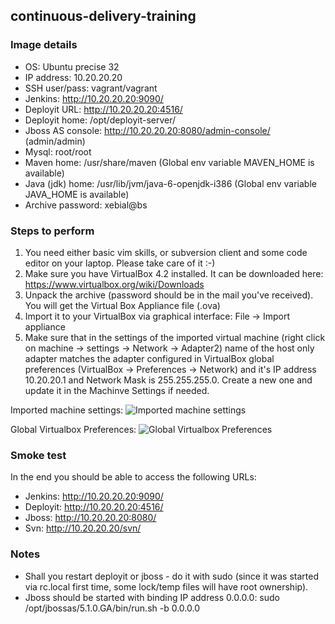 ## continuous-delivery-training


### Image details

* OS: Ubuntu precise 32
* IP address: 10.20.20.20
* SSH user/pass: vagrant/vagrant
* Jenkins: http://10.20.20.20:9090/
* Deployit URL: http://10.20.20.20:4516/
* Deployit home: /opt/deployit-server/
* Jboss AS console: http://10.20.20.20:8080/admin-console/ (admin/admin)
* Mysql: root/root
* Maven home: /usr/share/maven (Global env variable MAVEN_HOME is available)
* Java (jdk) home: /usr/lib/jvm/java-6-openjdk-i386 (Global env variable JAVA_HOME is available)
* Archive password: xebial@bs

### Steps to perform

1. You need either basic vim skills, or subversion client and some code editor on your laptop. Please take care of it :-)
2. Make sure you have VirtualBox 4.2  installed. It can be downloaded here: https://www.virtualbox.org/wiki/Downloads 
3. Unpack the archive (password should be in the mail you've received). You will get the Virtual Box Appliance file (.ova)
4. Import it to your VirtualBox via graphical interface: File -> Import appliance
5. Make sure that in the settings of the imported virtual machine (right click on machine -> settings -> Network -> Adapter2) name of the host only adapter matches the adapter configured in VirtualBox global preferences (VirtualBox -> Preferences -> Network) and it's IP address 10.20.20.1 and Network Mask is 255.255.255.0. Create a new one and update it in the Machinve Settings if needed.

Imported machine settings:
<img src="http://tech.xebialabs.com/continuous-delivery-training/imported-machine-settings.png" alt="Imported machine settings" />


Global Virtualbox Preferences:
<img src="http://tech.xebialabs.com/continuous-delivery-training/global-vbox-preferences.png" alt="Global Virtualbox Preferences" />

### Smoke test

In the end you should be able to access the following URLs:

* Jenkins: http://10.20.20.20:9090/
* Deployit: http://10.20.20.20:4516/
* Jboss: http://10.20.20.20:8080/
* Svn: http://10.20.20.20/svn/


### Notes

* Shall you restart deployit or jboss - do it with sudo (since it was started via rc.local first time, some lock/temp files will have root ownership).
* Jboss should be started with binding IP address 0.0.0.0: sudo /opt/jbossas/5.1.0.GA/bin/run.sh -b 0.0.0.0
    



